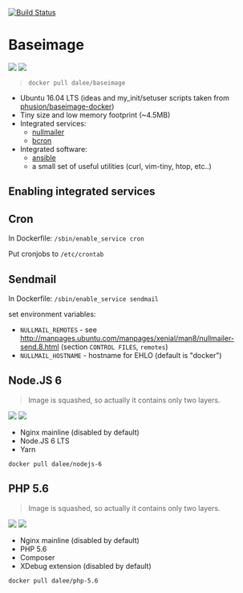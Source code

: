 [![Build Status](https://travis-ci.org/Dalee/build.docker.svg?branch=master)](https://travis-ci.org/Dalee/build.docker)

# Baseimage

[![](https://images.microbadger.com/badges/image/dalee/baseimage.svg)](https://microbadger.com/images/dalee/baseimage "Get your own image badge on microbadger.com")
[![](https://images.microbadger.com/badges/version/dalee/baseimage.svg)](https://microbadger.com/images/dalee/baseimage "Get your own version badge on microbadger.com")

> `docker pull dalee/baseimage`

* Ubuntu 16.04 LTS (ideas and my_init/setuser scripts taken from [phusion/baseimage-docker](https://github.com/phusion/baseimage-docker))
* Tiny size and low memory footprint (~4.5MB)
* Integrated services:
    * [nullmailer](https://github.com/bruceg/nullmailer)
    * [bcron](https://github.com/bruceg/bcron)
* Integrated software:
    * [ansible](https://www.ansible.com/)
    * a small set of useful utilities (curl, vim-tiny, htop, etc..)
    
## Enabling integrated services

## Cron

In Dockerfile:
`/sbin/enable_service cron`

Put cronjobs to `/etc/crontab`

## Sendmail

In Dockerfile:
`/sbin/enable_service sendmail`

set environment variables:
* `NULLMAIL_REMOTES` - see 
http://manpages.ubuntu.com/manpages/xenial/man8/nullmailer-send.8.html 
(section `CONTROL FILES`, `remotes`)
* `NULLMAIL_HOSTNAME` - hostname for EHLO (default is "docker")

## Node.JS 6

> Image is squashed, so actually it contains only two layers.

[![](https://images.microbadger.com/badges/image/dalee/nodejs-6.svg)](https://microbadger.com/images/dalee/nodejs-6 "Get your own image badge on microbadger.com")
[![](https://images.microbadger.com/badges/version/dalee/nodejs-6.svg)](https://microbadger.com/images/dalee/nodejs-6 "Get your own version badge on microbadger.com")

* Nginx mainline (disabled by default)
* Node.JS 6 LTS
* Yarn

`docker pull dalee/nodejs-6`

## PHP 5.6

> Image is squashed, so actually it contains only two layers.

[![](https://images.microbadger.com/badges/image/dalee/php-5.6.svg)](https://microbadger.com/images/dalee/php-5.6 "Get your own image badge on microbadger.com")
[![](https://images.microbadger.com/badges/version/dalee/php-5.6.svg)](https://microbadger.com/images/dalee/php-5.6 "Get your own version badge on microbadger.com")

* Nginx mainline (disabled by default)
* PHP 5.6
* Composer
* XDebug extension (disabled by default)

`docker pull dalee/php-5.6`
